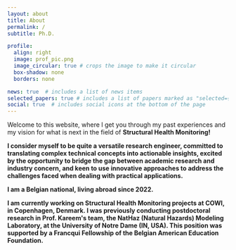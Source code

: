 ```yaml
---
layout: about
title: About
permalink: /
subtitle: Ph.D.

profile:
  align: right
  image: prof_pic.png
  image_circular: true # crops the image to make it circular
  box-shadow: none
  borders: none

news: true  # includes a list of news items
selected_papers: true # includes a list of papers marked as "selected={true}"
social: true  # includes social icons at the bottom of the page
---
```


Welcome to this website, where I get you through my past experiences and my vision for what is next in the field of <strong>Structural Health Monitoring<strong>! 

I consider myself to be quite a versatile research engineer, committed to translating complex technical concepts into actionable insights, excited by the opportunity to bridge the gap between academic research and industry concern, and keen to use innovative approaches to address the challenges faced when dealing with practical applications.

I am a Belgian national, living abroad since 2022.

I am currently working on Structural Health Monitoring projects at COWI, in Copenhagen, Denmark. I was previously conducting postdoctoral research in Prof. Kareem's team, the NatHaz (Natural Hazards) Modeling Laboratory, at the University of Notre Dame (IN, USA). This position was supported by a Francqui Fellowship of the Belgian American Education Foundation.
